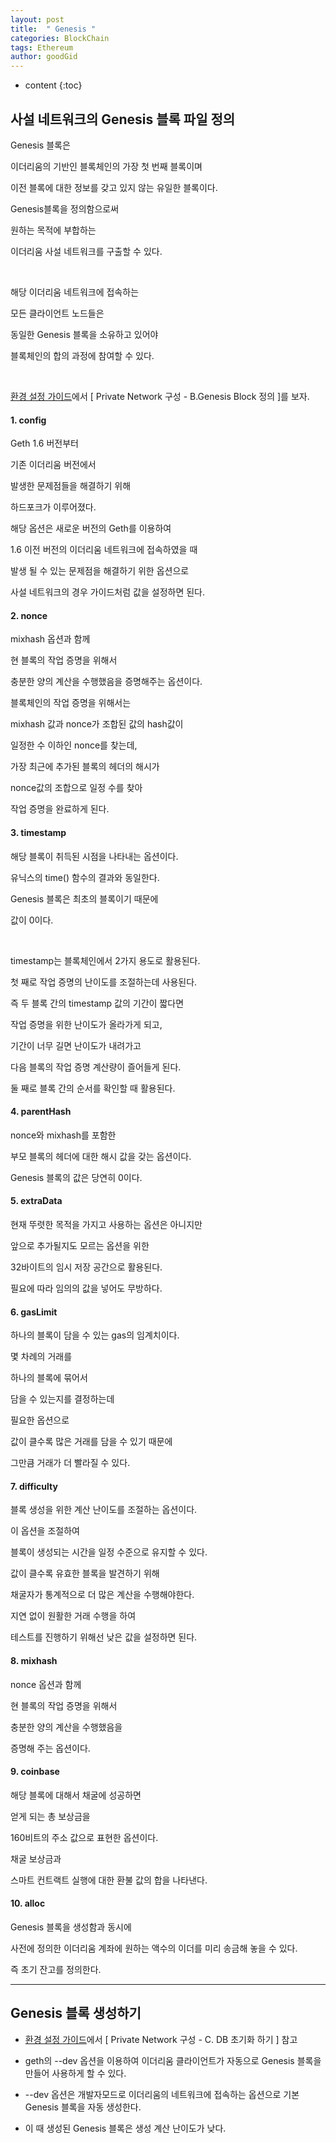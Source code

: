 ```yaml
---
layout: post
title:  " Genesis "
categories: BlockChain
tags: Ethereum
author: goodGid
---
```

* content
{:toc}


## 사설 네트워크의 Genesis 블록 파일 정의

Genesis 블록은 

이더리움의 기반인 블록체인의 가장 첫 번째 블록이며

이전 블록에 대한 정보를 갖고 있지 않는 유일한 블록이다.

Genesis블록을 정의함으로써

원하는 목적에 부합하는 

이더리움 사설 네트워크를 구출할 수 있다.

<br>

해당 이더리움 네트워크에 접속하는

모든 클라이언트 노드들은

동일한 Genesis 블록을 소유하고 있어야

블록체인의 합의 과정에 참여할 수 있다.

<br>

[환경 설정 가이드](https://gist.github.com/goodGid/0067ca063bcdf9a5c5fdfac5b84cbf1f)에서 [ Private Network 구성 - B.Genesis Block 정의 ]를 보자.

#### 1. config

Geth 1.6 버전부터 

기존 이더리움 버전에서 

발생한 문제점들을 해결하기 위해

하드포크가 이루어졌다.

해당 옵션은 새로운 버전의 Geth를 이용하여

1.6 이전 버전의 이더리움 네트워크에 접속하였을 때

발생 될 수 있는 문제점을 해결하기 위한 옵션으로

사설 네트워크의 경우 가이드처럼 값을 설정하면 된다.

#### 2. nonce

mixhash 옵션과 함께

현 블록의 작업 증명을 위해서 

충분한 양의 계산을 수행했음을 증명해주는 옵션이다.

블록체인의 작업 증명을 위해서는

mixhash 값과 nonce가 조합된 값의 hash값이

일정한 수 이하인 nonce를 찾는데,

가장 최근에 추가된 블록의 헤더의 해시가 

nonce값의 조합으로 일정 수를 찾아

작업 증명을 완료하게 된다.

#### 3. timestamp

해당 블록이 취득된 시점을 나타내는 옵션이다.

유닉스의 time() 함수의 결과와 동일한다.

Genesis 블록은 최초의 블록이기 때문에 

값이 0이다.

<br>

timestamp는 블록체인에서 2가지 용도로 활용된다.

첫 째로 작업 증명의 난이도를 조절하는데 사용된다.

즉 두 블록 간의 timestamp 값의 기간이 짧다면

작업 증명을 위한 난이도가 올라가게 되고,

기간이 너무 길면 난이도가 내려가고

다음 블록의 작업 증명 계산량이 즐어들게 된다.

둘 째로 블록 간의 순서를 확인할 때 활용된다.

#### 4. parentHash

nonce와 mixhash를 포함한 

부모 블록의 헤더에 대한 해시 값을 갖는 옵션이다.

Genesis 블록의 값은 당연히 0이다.

#### 5. extraData

현재 뚜렷한 목적을 가지고 사용하는 옵션은 아니지만

앞으로 추가될지도 모르는 옵션을 위한

32바이트의 임시 저장 공간으로 활용된다.

필요에 따라 임의의 값을 넣어도 무방하다.

#### 6. gasLimit

하나의 블록이 담을 수 있는 gas의 임계치이다.

몇 차례의 거래를 

하나의 블록에 묶어서

담을 수 있는지를 결정하는데

필요한 옵션으로

값이 클수록 많은 거래를 담을 수 있기 때문에

그만큼 거래가 더 빨라질 수 있다.

#### 7. difficulty

블록 생성을 위한 계산 난이도를 조절하는 옵션이다.

이 옵션을 조절하여

블록이 생성되는 시간을 일정 수준으로 유지할 수 있다.

값이 클수록 유효한 블록을 발견하기 위해

채굴자가 통계적으로 더 많은 계산을 수행해야한다.

지연 없이 원활한 거래 수행을 하여

테스트를 진행하기 위해선 낮은 값을 설정하면 된다.

#### 8. mixhash

nonce 옵션과 함께

현 블록의 작업 증명을 위해서

충분한 양의 계산을 수행했음을

증명해 주는 옵션이다.

#### 9. coinbase

해당 블록에 대해서 채굴에 성공하면 

얻게 되는 총 보상금을 

160비트의 주소 값으로 표현한 옵션이다.

채굴 보상금과

스마트 컨트랙트 실행에 대한 환불 값의 합을 나타낸다.

#### 10. alloc

Genesis 블록을 생성함과 동시에 

사전에 정의한 이더리움 계좌에 원하는 액수의 이더를 미리 송금해 놓을 수 있다.

즉 초기 잔고를 정의한다.


---

## Genesis 블록 생성하기

* [환경 설정 가이드](https://gist.github.com/goodGid/0067ca063bcdf9a5c5fdfac5b84cbf1f)에서 [ Private Network 구성 -   C. DB 초기화 하기 ] 참고

* geth의 \--dev 옵션을 이용하여 이더리움 클라이언트가 자동으로 Genesis 블록을 만들어 사용하게 할 수 있다.

* \--dev 옵션은 개발자모드로 이더리움의 네트워크에 접속하는 옵션으로 기본 Genesis 블록을 자동 생성한다.

* 이 때 생성된 Genesis 블록은 생성 계산 난이도가 낮다.


